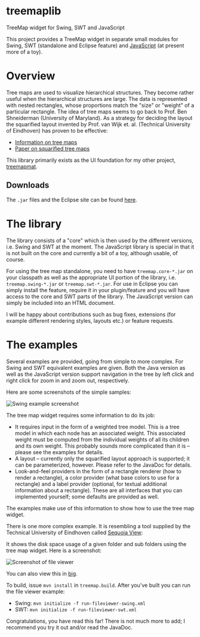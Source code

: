 # treemaplib
TreeMap widget for Swing, SWT and JavaScript

This project provides a TreeMap widget in separate small modules for Swing, SWT (standalone and Eclipse feature) and [JavaScript](https://raw.githubusercontent.com/smurf667/treemaplib/master/TreeMapJS/sample.html) (at present more of a toy).

# Overview
Tree maps are used to visualize hierarchical structures. They become rather useful when the hierarchical structures are large. The data is represented with nested rectangles, whose proportions match the "size" or "weight" of a particular rectangle.
The idea of tree maps seems to go back to Prof. Ben Shneiderman (University of Maryland). As a strategy for deciding the layout the squarified layout invented by Prof. van Wijk et. al. (Technical University of Eindhoven) has proven to be effective:
 * [Information on tree maps](http://www.cs.umd.edu/hcil/treemap-history/index.shtml)
 * [Paper on squarified tree maps](http://www.win.tue.nl/~vanwijk/stm.pdf)

This library primarily exists as the UI foundation for my other project, [treemapmat](https://github.com/smurf667/treemapmat/).

## Downloads
The `.jar` files and the Eclipse site can be found [here](https://github.com/smurf667/treemaplib/releases/).

# The library
The library consists of a "core" which is then used by the different versions, i.e. Swing and SWT at the moment. The JavaScript library is special in that it is not built on the core and currently a bit of a toy, although usable, of course.

For using the tree map standalone, you need to have `treemap.core-*.jar` on your classpath as well as the appropriate UI portion of the library, i.e. `treemap.swing-*.jar` or `treemap.swt-*.jar`. For use in Eclipse you can simply install the feature, require it in your plugin/feature and you will have access to the core and SWT parts of the library. The JavaScript version can simply be included into an HTML document.

I will be happy about contributions such as bug fixes, extensions (for example different rendering styles, layouts etc.) or feature requests.

# The examples
Several examples are provided, going from simple to more complex. For Swing and SWT equivalent examples are given. Both the Java version as well as the JavaScript version support navigation in the tree by left click and right click for zoom in and zoom out, respectively.

Here are some screenshots of the simple samples:

![Swing example screenshot](https://raw.githubusercontent.com/smurf667/treemaplib/master/javadoc/screenshots/swing_samples.png)

The tree map widget requires some information to do its job:
 * It requires input in the form of a weighted tree model. This is a tree model in which each node has an associated weight. This associated weight must be computed from the individual weights of all its children and its own weight. This probably sounds more complicated than it is – please see the examples for details.
 * A layout – currently only the squarified layout approach is supported; it can be parameterized, however. Please refer to the JavaDoc for details.
 * Look-and-feel providers in the form of a rectangle renderer (how to render a rectangle), a color provider (what base colors to use for a rectangle) and a label provider (optional, for textual additional information about a rectangle). These are all interfaces that you can implemented yourself; some defaults are provided as well.

The examples make use of this information to show how to use the tree map widget.

There is one more complex example. It is resembling a tool supplied by the Technical University of Eindhoven called [Sequoia View](http://www.win.tue.nl/sequoiaview/):

It shows the disk space usage of a given folder and sub folders using the tree map widget. Here is a screenshot:

![Screenshot of file viewer](https://raw.githubusercontent.com/smurf667/treemaplib/master/javadoc/screenshots/swt_fileviewer_small.jpg)

You can also view this in [big](https://raw.githubusercontent.com/smurf667/treemaplib/master/javadoc/screenshots/swt_fileviewer.png).

To build, issue `mvn install` in `treemap.build`. After you've built you can run the file viewer example:

* Swing: `mvn initialize -f run-fileviewer-swing.xml`
* SWT: `mvn initialize -f run-fileviewer-swt.xml`

Congratulations, you have read this far! There is not much more to add; I recommend you try it out and/or read the JavaDoc. 

